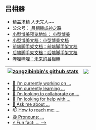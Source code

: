 ## 吕相赫
- 精益求精 人无完人~~
- 公众号：<a href="lvxianghe.icu" target="_blank"> 吕相赫成神之路
- 小型博美预览地址：<a href="lvxianghe.icu" target="_blank"> 小型博美
- 小型博美文档：<a href="xxx" target="_blank">小型博美文档
- 前端脚手架文档：<a href="xxx" target="_blank">前端脚手架文档
- 后端脚手架文档：<a href="xxx" target="_blank">后端脚手架文档
- 哔哩哔哩：<a href="https://space.bilibili.com/97070946" target="_blank">未来的吕相赫

| <a href="https://github.com/zongzibinbin" target="_blank"> <img align="center" src="https://github-readme-stats.vercel.app/api?username=zongzibinbin&show_icons=true&theme=default&hide_border=true" alt="zongzibinbin's github stats" /> </a>  | <a href="https://github.com/zongzibinbin" target="_blank"><img align="center" src="https://github-readme-stats.vercel.app/api/top-langs/?username=zongzibinbin&layout=compact&theme=default&hide_border=true" /></a> |
| ------------- | ------------- |
- 🔭 I’m currently working on ...
- 🌱 I’m currently learning ...
- 👯 I’m looking to collaborate on ...
- 🤔 I’m looking for help with ...
- 💬 Ask me about ...
- 📫 How to reach me: ...
- 😄 Pronouns: ...
- ⚡ Fun fact: ...
-->
